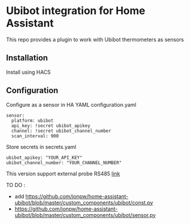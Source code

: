 # Ubibot integration for Home Assistant

This repo provides a plugin to work with Ubibot thermometers as sensors

## Installation

Install using HACS

## Configuration

Configure as a sensor in HA YAML configuration.yaml

```
sensor:
  platform: ubibot
  api_key: !secret ubibot_apikey
  channel: !secret ubibot_channel_number
  scan_interval: 900
```

Store secrets in secrets.yaml

```
ubibot_apikey: "YOUR_API_KEY" 
ubibot_channel_number: "YOUR_CHANNEL_NUMBER"
```

This version support external probe RS485 [link](https://store.ubibot.com/collections/external-sensors/products/temperature-and-humidity-probe)


TO DO :

- add https://github.com/jonpw/home-assistant-ubibot/blob/master/custom_components/ubibot/const.py
- https://github.com/jonpw/home-assistant-ubibot/blob/master/custom_components/ubibot/sensor.py
